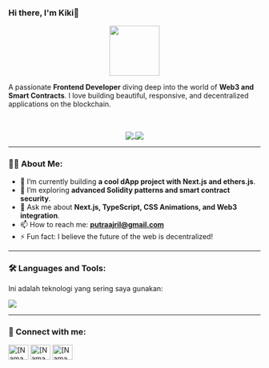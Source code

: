 ### Hi there, I'm Kiki👋

<p align="center">
  <img src="https://media.giphy.com/media/M9gbBd9nbDrOTu1Mqx/giphy.gif" width="100"/>
</p>

A passionate **Frontend Developer** diving deep into the world of **Web3 and Smart Contracts**. I love building beautiful, responsive, and decentralized applications on the blockchain.

<br/>

<p align="center">
  <a href="https://github.com/anuraghazra/github-readme-stats">
    <img align="center" src="https://github-readme-stats.vercel.app/api?username=[USERNAME_GITHUB_ANDA]&show_icons=true&theme=tokyonight&rank_icon=github" />
  </a>
  <a href="https://github.com/anuraghazra/github-readme-stats">
    <img align="center" src="https://github-readme-stats.vercel.app/api/top-langs/?username=[USERNAME_GITHUB_ANDA]&layout=compact&theme=tokyonight" />
  </a>
</p>

---

### 👨‍💻 About Me:

- 🔭 I’m currently building **a cool dApp project with Next.js and ethers.js**.
- 🌱 I’m exploring **advanced Solidity patterns and smart contract security**.
- 💬 Ask me about **Next.js, TypeScript, CSS Animations, and Web3 integration**.
- 📫 How to reach me: **putraajril@gmail.com**
- ⚡ Fun fact: I believe the future of the web is decentralized!

---

### 🛠️ Languages and Tools:

Ini adalah teknologi yang sering saya gunakan:

<p align="left">
  <a href="https://skillicons.dev">
    <img src="https://skillicons.dev/icons?i=git,figma,html,css,js,ts,react,nextjs,nodejs,solidity" />
  </a>
</p>

---

### 🤝 Connect with me:

<p align="left">
<a href="https://linkedin.com/in/[USERNAME_LINKEDIN_ANDA]" target="blank"><img align="center" src="https://raw.githubusercontent.com/rahuldkjain/github-profile-readme-generator/master/src/images/icons/Social/linked-in-alt.svg" alt="[Nama Anda]" height="30" width="40" /></a>
<a href="https://twitter.com/[USERNAME_TWITTER_ANDA]" target="blank"><img align="center" src="https://raw.githubusercontent.com/rahuldkjain/github-profile-readme-generator/master/src/images/icons/Social/twitter.svg" alt="[Nama Anda]" height="30" width="40" /></a>
<a href="https://instagram.com/[USERNAME_INSTAGRAM_ANDA]" target="blank"><img align="center" src="https://raw.githubusercontent.com/rahuldkjain/github-profile-readme-generator/master/src/images/icons/Social/instagram.svg" alt="[Nama Anda]" height="30" width="40" /></a>
</p>
